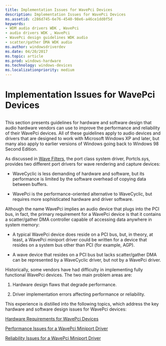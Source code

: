 ```yaml
---
title: Implementation Issues for WavePci Devices
description: Implementation Issues for WavePci Devices
ms.assetid: c286d745-6e76-4540-98e6-a46ce1dd0f5d
keywords:
- WDM audio drivers WDK , WavePci
- audio drivers WDK , WavePci
- WavePci design guidelines WDK audio
- scatter/gather DMA WDK audio
ms.author: windowsdriverdev
ms.date: 04/20/2017
ms.topic: article
ms.prod: windows-hardware
ms.technology: windows-devices
ms.localizationpriority: medium
---
```


# Implementation Issues for WavePci Devices


## <span id="implementation_issues_for_wavepci_devices"></span><span id="IMPLEMENTATION_ISSUES_FOR_WAVEPCI_DEVICES"></span>


This section presents guidelines for hardware and software design that audio hardware vendors can use to improve the performance and reliability of their WavePci devices. All of these guidelines apply to audio devices and drivers that are designed to work with Microsoft Windows XP and later, but many also apply to earlier versions of Windows going back to Windows 98 Second Edition.

As discussed in [Wave Filters](wave-filters.md), the port class system driver, Portcls.sys, provides two different port drivers for wave rendering and capture devices:

-   WaveCyclic is less demanding of hardware and software, but its performance is limited by the software overhead of copying data between buffers.

-   WavePci is the performance-oriented alternative to WaveCyclic, but requires more sophisticated hardware and driver software.

Although the name WavePci implies an audio device that plugs into the PCI bus, in fact, the primary requirement for a WavePci device is that it contains a scatter/gather DMA controller capable of accessing data anywhere in system memory:

-   A typical WavePci device does reside on a PCI bus, but, in theory, at least, a WavePci miniport driver could be written for a device that resides on a system bus other than PCI (for example, AGP).

-   A wave device that resides on a PCI bus but lacks scatter/gather DMA can be represented by a WaveCyclic driver, but not by a WavePci driver.

Historically, some vendors have had difficulty in implementing fully functional WavePci devices. The two main problem areas are:

1.  Hardware design flaws that degrade performance.

2.  Driver implementation errors affecting performance or reliability.

This experience is distilled into the following topics, which address the key hardware and software design issues for WavePci devices:

[Hardware Requirements for WavePci Devices](hardware-requirements-for-wavepci-devices.md)

[Performance Issues for a WavePci Miniport Driver](performance-issues-for-a-wavepci-miniport-driver.md)

[Reliability Issues for a WavePci Miniport Driver](reliability-issues-for-a-wavepci-miniport-driver.md)

 

 




